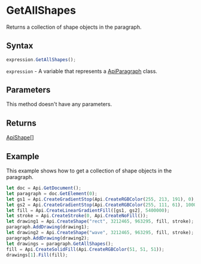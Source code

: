 # GetAllShapes

Returns a collection of shape objects in the paragraph.

## Syntax

```javascript
expression.GetAllShapes();
```

`expression` - A variable that represents a [ApiParagraph](../ApiParagraph.md) class.

## Parameters

This method doesn't have any parameters.

## Returns

[ApiShape](../../ApiShape/ApiShape.md)[]

## Example

This example shows how to get a collection of shape objects in the paragraph.

```javascript editor-
let doc = Api.GetDocument();
let paragraph = doc.GetElement(0);
let gs1 = Api.CreateGradientStop(Api.CreateRGBColor(255, 213, 191), 0);
let gs2 = Api.CreateGradientStop(Api.CreateRGBColor(255, 111, 61), 100000);
let fill = Api.CreateLinearGradientFill([gs1, gs2], 5400000);
let stroke = Api.CreateStroke(0, Api.CreateNoFill());
let drawing1 = Api.CreateShape("rect", 3212465, 963295, fill, stroke);
paragraph.AddDrawing(drawing1);
let drawing2 = Api.CreateShape("wave", 3212465, 963295, fill, stroke);
paragraph.AddDrawing(drawing2);
let drawings = paragraph.GetAllShapes();
fill = Api.CreateSolidFill(Api.CreateRGBColor(51, 51, 51));
drawings[1].Fill(fill);
```
